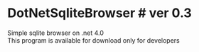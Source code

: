 DotNetSqliteBrowser # ver 0.3
===================

Simple sqlite browser on .net 4.0<br>
This program is available for download only for developers
